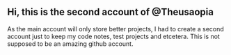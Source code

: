 ## Hi, this is the second account of @Theusaopia

As the main account will only store better projects, I had to create a second account just to keep my code notes, test projects and etcetera. This is not supposed to be an amazing github account.

